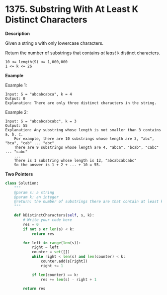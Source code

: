 # 1375. Substring With At Least K Distinct Characters

**Description**

Given a string `S` with only lowercase characters.

Return the number of substrings that contains *at least* `k` distinct characters.

```
10 <= length(S) <= 1,000,000
1 <= k <= 26
```

**Example**

Example 1:

```
Input: S = "abcabcabca", k = 4
Output: 0
Explanation: There are only three distinct characters in the string.
```

Example 2:

```
Input: S = "abcabcabcabc", k = 3
Output: 55
Explanation: Any substring whose length is not smaller than 3 contains a, b, c.
    For example, there are 10 substrings whose length are 3, "abc", "bca", "cab" ... "abc"
    There are 9 substrings whose length are 4, "abca", "bcab", "cabc" ... "cabc"
    ...
    There is 1 substring whose length is 12, "abcabcabcabc"
    So the answer is 1 + 2 + ... + 10 = 55.
```


**Two Pointers**

```python
class Solution:
    """
    @param s: a string
    @param k: an integer
    @return: the number of substrings there are that contain at least k distinct characters
    """

    def kDistinctCharacters(self, s, k):
        # Write your code here
        res = 0
        if not s or len(s) < k:
            return res

        for left in range(len(s)):
            right = left
            counter = set([])
            while right < len(s) and len(counter) < k:
                counter.add(s[right])
                right += 1

            if len(counter) == k:
                res += len(s) - right + 1

        return res
```